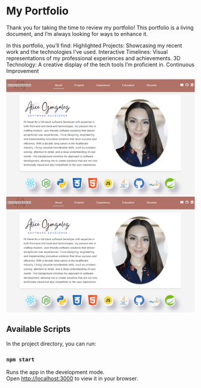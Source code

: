 # My Portfolio

Thank you for taking the time to review my portfolio! This portfolio is a living document, and I’m always looking for ways to enhance it.

In this portfolio, you’ll find:
Highlighted Projects: Showcasing my recent work and the technologies I’ve used.
Interactive Timelines: Visual representations of my professional experiences and achievements.
3D Technology: A creative display of the tech tools I’m proficient in.
Continuous Improvement

![alt text](AboutMe.png)
![alt text](AboutMe.png)

## Available Scripts

In the project directory, you can run:

### `npm start`

Runs the app in the development mode.\
Open [http://localhost:3000](http://localhost:3000) to view it in your browser.